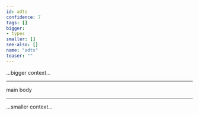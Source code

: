 ```yaml
---
id: adts
confidence: 7
tags: []
bigger:
- types
smaller: []
see-also: []
name: "adts"
teaser: ""
---
```



...bigger context...

---

main body

---

...smaller context...

